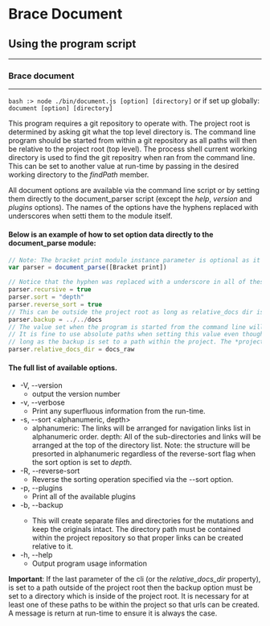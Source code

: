 # Brace Document
## Using the program script 

----
### Brace document

----

```bash :> node ./bin/document.js [option] [directory]``` or if set up globally: ```document [option] [directory]```

This program requires a git repository to operate with. The project root is determined by asking git what the top level directory is. The command line program should be started from within a git repository as all paths will then be relative to the project root (top level). The process shell current working directory is used to find the git repositry when ran from the command line. This can be set to another value at run-time by passing in the desired working directory to the *findPath* member.

All document options are available via the command line script or by setting them directly to the document_parser script (except the *help*, *version* and *plugins* options). The names of the options have the hyphens replaced with underscores when setti them to the module itself.

#### Below is an example of how to set option data directly to the document_parse module:
```javascript
// Note: The bracket print module instance parameter is optional as it is also loaded automatically if not included.
var parser = document_parse([Bracket print])

// Notice that the hyphen was replaced with a underscore in all of these
parser.recursive = true
parser.sort = "depth" 
parser.reverse_sort = true
// This can be outside the project root as long as relative_docs dir is not.
parser.backup = ../../docs 
// The value set when the program is started from the command line will be set to the directory inputted as the manditory last parameter of the command.
// It is fine to use absolute paths when setting this value even though it is named with the word relative. This directory can be outside the project root as 
// long as the backup is set to a path within the project. The *project_root* value will be used if this is not set when calling the api programically. 
parser.relative_docs_dir = docs_raw
```

#### The full list of available options.
* -V, --version
	* output the version number
* -v, --verbose                     
	* Print any superfluous information from the run-time.
* -s, --sort <alphanumeric, depth>
	* alphanumeric: The links will be arranged for navigation links list in alphanumeric order. depth: All of the sub-directories and links will be arranged at the top of the directory list. Note: the structure will be presorted in alphanumeric regardless of the reverse-sort flag when the sort option is set to *depth*.
* -R, --reverse-sort                
	* Reverse the sorting operation specified via the --sort option.
* -p, --plugins
	* Print all of the available plugins 
* -b, --backup <directory>
	* This will create separate files and directories for the mutations and keep the originals intact. The directory path must be contained within the project repository so that proper links can be created relative to it.
* -h, --help
	* Output program usage information

**Important**: If the last parameter of the cli (or the *relative_docs_dir* property), is set to a path outside of the project root then the backup option must be set to a directory which is inside of the project root. It is necessary for at least one of these paths to be within the project so that urls can be created. A message is return at run-time to ensure it is always the case.

